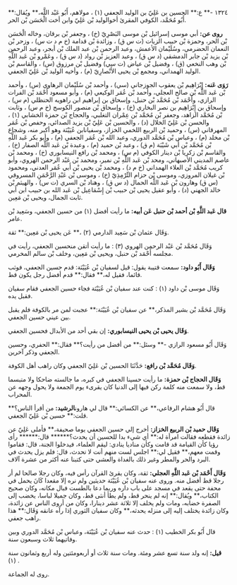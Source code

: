 ١٣٢٤ -** ع:** الحسين بن عَلِيّ بن الوليد الجعفي (١) ، مولاهم، أَبُو عَبْد اللَّه،** ويُقال:** أَبُو مُحَمَّد، الكوفي المقرئ أخوالوليد بْن عَلِيّ وابن أخت الْحَسَن بْن الحر.

**روى عن:** أبي موسى إسرائيل بْن موسى البَصْرِيّ (خ) ، وجعفر بْن برقان، وخاله الْحَسَن بْن الحر، وحمزة بْن حبيب الزيات (ت س ق) ، وزائدة بْن قدامة (خ م د ت س) ، وزحر بْن النعمان الحضرمي، وسُلَيْمان الأعمش، وعبد الرحمن بْن عبد الملك بْن أبجر، وعبد الرحمن بْن يزيد بْن جابر الدمشقي (د س ق) ، وعبد العزيز بْن رواد (د س ق) ، وعَمْرو بْن عَبد اللَّهِ بْن وهب النخعي (ق) ، وفضيل بْن عياض (ت سي) وفضيل بْن مرزوق (س) ، والقاسم بْن الوليد الهمداني، ومجمع بْن يحيى الأَنْصارِيّ (م) ، وأخيه الوليد بْن عَلِيّ الجعفي.

**رَوَى عَنه:** إِبْرَاهِيم بْن يعقوب الجوزجاني (سي) ، وأحمد بْن سُلَيْمان الرهاوي (س) ، وأحمد بْن عَبد اللَّه بْن صالح العجلي، وأحمد بْن عُمَر الوكيعي (م) ، وأبو مسعود أَحْمَد بْن الفرات الرازي، وأَحْمَد بْن مُحَمَّد بْن حنبل، وإسحاق بن إبراهيم ابن راهويه الحنظلي (م س) ، وإسحاق بن إِبْرَاهِيم بن نصر البخاري (خ) ، وإسحاق بْن منصور الكوسج (خ م س) ، وثابت بْن مُحَمَّد الزاهد، وجعفر بْن مُحَمَّد بْن عِمْران التغلبي، والحجاج بْن حمزة الخشابي (١) ، والحسن بْن عَلِيّ الخلال (د) ، والحسين بْن عَلِيّ بْن يزيد الصدائي، وحفص بْن عُمَر المهرقاني (س) ، وحميد بْن الربيع اللخمي الخزاز، وسفيانابن عُيَيْنَة وهو أكبر منه، وشجاع بْن مخلد (م) ، وعباس بْن مُحَمَّد الدوري، وعبد الله بْن عُمَر الجعفي (م) ، وأبو بكر عَبد اللَّهِ بْن مُحَمَّد بْن أَبي شَيْبَة (م ق) ، وعبد بْن حميد (م) ، وعبدة بْن عَبد اللَّه الصفار (خ) ، والقاسم بْن زكريا بْن دينار الكوفي (م س) ، ومحمد بْن رافع النيسابوري (خ) ، ومحمد بْن عاصم المديني الأصبهاني، ومحد بْن عَبد اللَّهِ بْن نمير، ومحمد بْن عَبْد الرحمن الهروي، وأبو كريب مُحَمَّد بْن العلاء الهمداني (خ م د) ، ومحمد بْن يحيى بْن أَبي عُمَر العدني، ومحمود بْن غيلان المروزي، وموسى بْن حزام التِّرْمِذِيّ (خ) ، وموسى بْن عَبْدِ الرَّحْمَنِ المسروقي (س ق) وهارون بْن عَبد اللَّه الحمال (د س ق) ، وهناد بْن السري (ت س) ، والهيثم بْن خالد الجهني (د) ، وأبو عقيل يحيى بْن حبيب بْن إِسْمَاعِيل بْن عَبد الله بن حبيب ابن أَبي ثابت الجمال، ويحيى بْن مَعِين.

**قال عَبد اللَّهِ بْن أحمد بْن حنبل عَن أبيه:** ما رأيت أفضل (١) من حسين الجعفي، وسَعِيد بْن عامر.

وَقَال عثمان بْن سَعِيد الدارمي (٢) ،** عَن يحيى بْن مَعِين:** ثقة.

وَقَال مُحَمَّد بْن عَبْد الرحمن الهروي (٣) : ما رأيت أتقن منحسين الجعفي، رأيت في مجلسه أَحْمَد بْن حنبل، ويحيى بْن مَعِين، وخلف بْن سالم المخرمي.

**وَقَال أَبُو داود:** سمعت قتيبة يقول: قيل لسفيان بْن عُيَيْنَة: قدم حسين الجعفي، فوثب قائما، فقيل له،** فقال:** قدم أفضل رجل يكون قط.

وَقَال موسى بْن داود (١) : كنت عند سفيان بْن عُيَيْنَة فجاء حسين الجعفي فقام سفيان فقبل يده.

وَقَال مُحَمَّد بْن بشير المذكر،** عن سفيان بْن عُيَيْنَة:** عجبت لمن مر بالكوفة فلم يقبل بين عيني حسين الجعفي.

**وَقَال يحيى بْن يحيى النيسابوري:** إن بقي أحد من الأبدال فحسين الجعفي.

وَقَال أَبُو مسعود الرازي -** وسئل:** من أفضل من رأيت؟** فقال:** الحفري، وحسين الجعفي وذكر آخرين.

**وَقَال مُحَمَّد بْن رافع:** حَدَّثَنَا الحسين بْن عَلِيّ الجعفي وكان راهب أهل الكوفة.

**وَقَال الحجاج بْن حمزة:** ما رأيت حسينا الجعفي في كبره، ما جالسته ضاحكا ولا متبسما قط، ولا سمعت منه كلمة ركن فيها إلى الدنيا كان يقرىء يوم الجمعة ولا يحول وجهه عن المحراب.

قال أَبُو هشام الرفاعي،** عن الكسائي:** قال لي هارون**الرشيد:** من أقرأ الناس؟** قلت:** حسين بْن عَلِيّ الجعفي.

**وَقَال حميد بْن الربيع الخزاز:** أخرج إلي حسين الجعفي يوما صحيفة،** فأملى عَلِيّ عن زائدة فقطعه فقالت امرأة له:** أي شيء بدا للحسين أن يحدث؟****** قال:****** رأى رؤيا كأن القيامة قد قامت وكأن مناديا ينادي: ليقم العلماء، فيدخلوا الجنة، قال: فقاموا وقمت معهم،** فقيل لي:** اجلس لست منهم أنت لا تحدث، قال: فلم يزل يحدث في البرد والحر والمطر وغير ذلك بالغداة والعشي حتى كتبنا عنه أكثر من عشرة آلاف.

**وَقَال أَحْمَد بْن عَبد اللَّهِ العجلي:** ثقة، وكان يقرئ القرآن رأس فيه، وكان رجلا صالحا لم أر رجلا قط أفضل منه. وروى عنه سفيان بْن عُيَيْنَة حديثين ولم نره إلا مقعدا كَانَ يحمل في محفة حتى يقعد في مسجد على باب داره وربما دعا بالطست فبال مكانه، وكان صحيح الكتاب،** ويُقال:** إنه لم ينحر قط، ولم يطأ أنثى قط، وكان جميلا لباسا، يخضب إلى الصفرة خضابه، ومات ولم يخلف إلا ثلاثة عشر دينارا، وكان من أروى الناس عن زائدة، وكان زائدة يختلف إليه إلى منزله يحدثه،** وكان سفيان الثوري إذا رآه عانقه وَقَال:** هذا راهب جعفي.

قال أَبُو بكر الخطيب (١) : حدث عنه سفيان بْن عُيَيْنَة، وعباس بْن مُحَمَّد الدوري وبين وفاتيهما ثلاث وسبعون سنة.

**قيل:** إنه ولد سنة تسع عشر ومئة. ومات سنة ثلاث أو أربعومئتين وله أربع وثمانون سنة (١) .

روى له الجماعة.